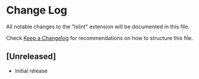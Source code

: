 # Change Log

All notable changes to the "lslint" extension will be documented in this file.

Check [Keep a Changelog](http://keepachangelog.com/) for recommendations on how to structure this file.

## [Unreleased]

- Initial release